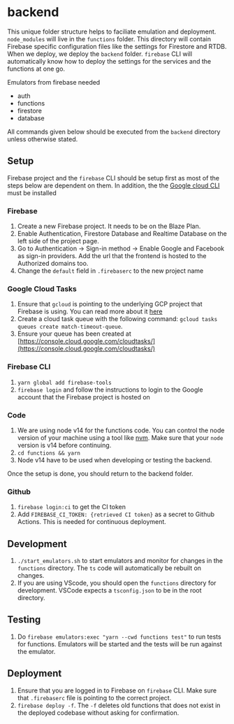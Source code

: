 # backend

This unique folder structure helps to faciliate emulation and deployment. `node_modules` will live in the `functions` folder. This directory will contain Firebase specific configuration files like the settings for Firestore and RTDB. When we deploy, we deploy the `backend` folder. `firebase` CLI will automatically know how to deploy the settings for the services and the functions at one go.

Emulators from firebase needed

-   auth
-   functions
-   firestore
-   database

All commands given below should be executed from the `backend` directory unless otherwise stated.

## Setup

Firebase project and the `firebase` CLI should be setup first as most of the steps below are dependent on them. In addition, the the [Google cloud CLI](https://cloud.google.com/sdk/docs/install) must be installed

### Firebase

1. Create a new Firebase project. It needs to be on the Blaze Plan.
1. Enable Authentication, Firestore Database and Realtime Database on the left side of the project page.
1. Go to Authentication -> Sign-in method -> Enable Google and Facebook as sign-in providers. Add the url that the frontend is hosted to the Authorized domains too.
1. Change the `default` field in `.firebaserc` to the new project name

### Google Cloud Tasks

1. Ensure that `gcloud` is pointing to the underlying GCP project that Firebase is using. You can read more about it [here](https://firebase.google.com/docs/projects/learn-more#firebase-cloud-relationship)
1. Create a cloud task queue with the following command: `gcloud tasks queues create match-timeout-queue`.
1. Ensure your queue has been created at [https://console.cloud.google.com/cloudtasks/](https://console.cloud.google.com/cloudtasks/)

### Firebase CLI

1. `yarn global add firebase-tools`
1. `firebase login` and follow the instructions to login to the Google account that the Firebase project is hosted on

### Code

1. We are using node v14 for the functions code. You can control the node version of your machine using a tool like [nvm](https://github.com/nvm-sh/nvm). Make sure that your `node` version is v14 before continuing.
1. `cd functions && yarn`
1. Node v14 have to be used when developing or testing the backend.

Once the setup is done, you should return to the backend folder.

### Github

1. `firebase login:ci` to get the CI token
1. Add `FIREBASE_CI_TOKEN: {retrieved CI token}` as a secret to Github Actions. This is needed for continuous deployment.

## Development

1. `./start_emulators.sh` to start emulators and monitor for changes in the `functions` directory. The `ts` code will automatically be rebuilt on changes.
1. If you are using VScode, you should open the `functions` directory for development. VSCode expects a `tsconfig.json` to be in the root directory.

## Testing

1. Do `firebase emulators:exec "yarn --cwd functions test"` to run tests for functions. Emulators will be started and the tests will be run against the emulator.

## Deployment

1. Ensure that you are logged in to Firebase on `firebase` CLI. Make sure that `.firebaserc` file is pointing to the correct project.
1. `firebase deploy -f`. The `-f` deletes old functions that does not exist in the deployed codebase without asking for confirmation.
